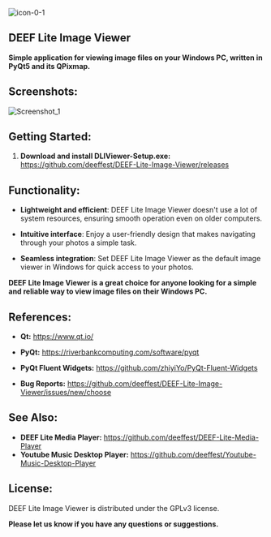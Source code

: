![icon-0-1](https://github.com/deeffest/DEEF-Lite-Image-Viewer/assets/117280555/86cf7235-6216-4ae6-a89f-bfc56a80795f)

## DEEF Lite Image Viewer

**Simple application for viewing image files on your Windows PC, written in PyQt5 and its QPixmap.**

## Screenshots:

![Screenshot_1](https://github.com/deeffest/DEEF-Lite-Image-Viewer/assets/117280555/d7a61821-3217-499a-afc0-19adfc66c26e)

## Getting Started:

1. **Download and install DLIViewer-Setup.exe:** https://github.com/deeffest/DEEF-Lite-Image-Viewer/releases

## Functionality:

- **Lightweight and efficient**: DEEF Lite Image Viewer doesn't use a lot of system resources, ensuring smooth operation even on older computers.
 
- **Intuitive interface**: Enjoy a user-friendly design that makes navigating through your photos a simple task.
 
- **Seamless integration**: Set DEEF Lite Image Viewer as the default image viewer in Windows for quick access to your photos.

**DEEF Lite Image Viewer is a great choice for anyone looking for a simple and reliable way to view image files on their Windows PC.**

## References:

- **Qt:** https://www.qt.io/

- **PyQt:** https://riverbankcomputing.com/software/pyqt

- **PyQt Fluent Widgets:** https://github.com/zhiyiYo/PyQt-Fluent-Widgets

- **Bug Reports:** https://github.com/deeffest/DEEF-Lite-Image-Viewer/issues/new/choose

## See Also:

- **DEEF Lite Media Player:** https://github.com/deeffest/DEEF-Lite-Media-Player
- **Youtube Music Desktop Player:** https://github.com/deeffest/Youtube-Music-Desktop-Player

## License:

DEEF Lite Image Viewer is distributed under the GPLv3 license.

**Please let us know if you have any questions or suggestions.**
